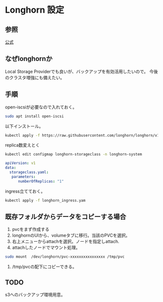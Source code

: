 # Longhorn 設定

## 参照

[公式](https://docs.k3s.io/storage)

## なぜlonghornか

Local Storage Providerでも良いが、バックアップを有効活用したいので。
今後のクラスタ増強にも備えたい。

## 手順

open-iscsiが必要なので入れておく。

```sh
sudo apt install open-iscsi
```

以下インストール。

```sh
kubectl apply -f https://raw.githubusercontent.com/longhorn/longhorn/v1.6.0/deploy/longhorn.yaml
```

replica数変えとく

```bash
kubectl edit configmap longhorn-storageclass -n longhorn-system
```

```yaml
apiVersion: v1
data:
  storageclass.yaml: 
   parameters:
      numberOfReplicas: "1"
```

ingress立てておく。

```sh
kubectl apply -f longhorn_ingress.yam
```

## 既存フォルダからデータをコピーする場合

1. pvcをまず作成する
1. longhornのUIから、volumeタブに移行。当該のPVCを選択。
1. 右上メニューからattachを選択。ノードを指定しattach.
1. attachしたノードでマウント処理。

```bash
sudo mount  /dev/longhorn/pvc-xxxxxxxxxxxxxxxx /tmp/pvc
```

1. /tmp/pvcの配下にコピーできる。

## TODO

s3へのバックアップ環境用意。
